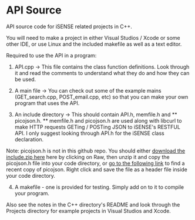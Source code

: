API Source
==========
API source code for iSENSE related projects in C++.

You will need to make a project in either Visual Studios / Xcode or some other IDE,
or use Linux and the included makefile as well as a text editor.

Required to use the API in a program:

1. API.cpp -> This file contains the class function definitions. Look through it and read the
comments to understand what they do and how they can be used.

2. A main file -> You can check out some of the example mains (GET_search.cpp, POST_email.cpp, etc)
so that you can make your own program that uses the API.

3. An include directory -> This should contain API.h, memfile.h and ** picojson.h. ** memfile.h and
picojson.h are used along with libcurl to make HTTP requests GETing / POSTing JSON to iSENSE's
RESTFUL API. I only suggest looking through API.h for the iSENSE class declaration.

Note: picojson.h is not in this github repo. You should either 
[download the include.zip here](https://github.com/JasonD94/Teaching/blob/jd_data_sets/ExampleCode/C%2B%2B/Projects/include.zip)
here by clicking on Raw, then unzip it and copy the picojson.h file into your code directory,
or 
[go to the following link](https://raw.githubusercontent.com/kazuho/picojson/master/picojson.h)
to find a recent copy of picojson. Right click and save the file as a header file inside your
code directory.

4. A makefile - one is provided for testing. Simply add on to it to compile your program.

Also see the notes in the C++ directory's README and look through the Projects directory
for example projects in Visual Studios and Xcode.